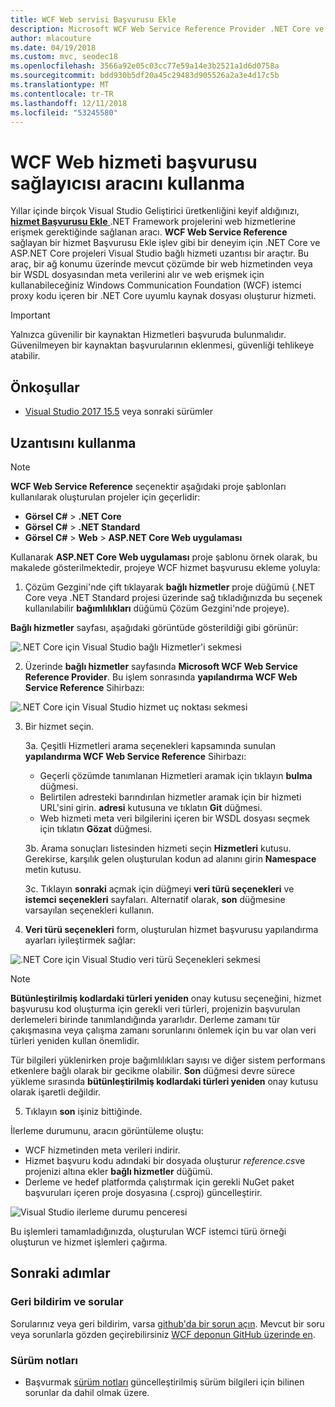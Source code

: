 ```yaml
---
title: WCF Web servisi Başvurusu Ekle
description: Microsoft WCF Web Service Reference Provider .NET Core ve ASP.NET Core projeleri için .NET Framework projeleri için hizmet Başvurusu Ekle benzer işlevsellik ekleyen aracı genel bakış.
author: mlacouture
ms.date: 04/19/2018
ms.custom: mvc, seodec18
ms.openlocfilehash: 3566a92e05c03cc77e59a14e3b2521a1d6d0758a
ms.sourcegitcommit: bdd930b5df20a45c29483d905526a2a3e4d17c5b
ms.translationtype: MT
ms.contentlocale: tr-TR
ms.lasthandoff: 12/11/2018
ms.locfileid: "53245580"
---
```

# <a name="use-the-wcf-web-service-reference-provider-tool"></a>WCF Web hizmeti başvurusu sağlayıcısı aracını kullanma

Yıllar içinde birçok Visual Studio Geliştirici üretkenliğini keyif aldığınızı, [ **hizmet Başvurusu Ekle** ](/visualstudio/data-tools/how-to-add-update-or-remove-a-wcf-data-service-reference) .NET Framework projelerini web hizmetlerine erişmek gerektiğinde sağlanan aracı.  **WCF Web Service Reference** sağlayan bir hizmet Başvurusu Ekle işlev gibi bir deneyim için .NET Core ve ASP.NET Core projeleri Visual Studio bağlı hizmeti uzantısı bir araçtır. Bu araç, bir ağ konumu üzerinde mevcut çözümde bir web hizmetinden veya bir WSDL dosyasından meta verilerini alır ve web erişmek için kullanabileceğiniz Windows Communication Foundation (WCF) istemci proxy kodu içeren bir .NET Core uyumlu kaynak dosyası oluşturur hizmeti.

> [!IMPORTANT]
> Yalnızca güvenilir bir kaynaktan Hizmetleri başvuruda bulunmalıdır. Güvenilmeyen bir kaynaktan başvurularının eklenmesi, güvenliği tehlikeye atabilir. 

## <a name="prerequisites"></a>Önkoşullar

* [Visual Studio 2017 15.5](https://aka.ms/vsdownload?utm_source=mscom&utm_campaign=msdocs) veya sonraki sürümler

## <a name="how-to-use-the-extension"></a>Uzantısını kullanma

> [!NOTE]
> **WCF Web Service Reference** seçenektir aşağıdaki proje şablonları kullanılarak oluşturulan projeler için geçerlidir:
> * **Görsel C#**   >  **.NET Core**
> * **Görsel C#**   >  **.NET Standard**
> * **Görsel C#**   >  **Web** > **ASP.NET Core Web uygulaması**

Kullanarak **ASP.NET Core Web uygulaması** proje şablonu örnek olarak, bu makalede gösterilmektedir, projeye WCF hizmet başvurusu ekleme yoluyla:

1. Çözüm Gezgini'nde çift tıklayarak **bağlı hizmetler** proje düğümü (.NET Core veya .NET Standard projesi üzerinde sağ tıkladığınızda bu seçenek kullanılabilir **bağımlılıkları** düğümü Çözüm Gezgini'nde projeye).

**Bağlı hizmetler** sayfası, aşağıdaki görüntüde gösterildiği gibi görünür:

![.NET Core için Visual Studio bağlı Hizmetler'i sekmesi](./media/wcf-web-service-reference-guide/wcfcs-ConnectedServicesPage.png)

2. Üzerinde **bağlı hizmetler** sayfasında **Microsoft WCF Web Service Reference Provider**. Bu işlem sonrasında **yapılandırma WCF Web Service Reference** Sihirbazı:

![.NET Core için Visual Studio hizmet uç noktası sekmesi](./media/wcf-web-service-reference-guide/wcfcs-ServiceEndpointPage.png)

3. Bir hizmet seçin.

    3a. Çeşitli Hizmetleri arama seçenekleri kapsamında sunulan **yapılandırma WCF Web Service Reference** Sihirbazı:
    
     * Geçerli çözümde tanımlanan Hizmetleri aramak için tıklayın **bulma** düğmesi. 
     * Belirtilen adresteki barındırılan hizmetler aramak için bir hizmeti URL'sini girin. **adresi** kutusuna ve tıklatın **Git** düğmesi.
     * Web hizmeti meta veri bilgilerini içeren bir WSDL dosyası seçmek için tıklatın **Gözat** düğmesi. 
     
    3b. Arama sonuçları listesinden hizmeti seçin **Hizmetleri** kutusu. Gerekirse, karşılık gelen oluşturulan kodun ad alanını girin **Namespace** metin kutusu.
    
    3c. Tıklayın **sonraki** açmak için düğmeyi **veri türü seçenekleri** ve **istemci seçenekleri** sayfaları. Alternatif olarak, **son** düğmesine varsayılan seçenekleri kullanın.


4. **Veri türü seçenekleri** form, oluşturulan hizmet başvurusu yapılandırma ayarları iyileştirmek sağlar:

![.NET Core için Visual Studio veri türü Seçenekleri sekmesi](./media/wcf-web-service-reference-guide/wcfcs-DataTypesPage.png)

> [!NOTE]
> **Bütünleştirilmiş kodlardaki türleri yeniden** onay kutusu seçeneğini, hizmet başvurusu kod oluşturma için gerekli veri türleri, projenizin başvurulan derlemeleri birinde tanımlandığında yararlıdır.  Derleme zamanı tür çakışmasına veya çalışma zamanı sorunlarını önlemek için bu var olan veri türleri yeniden kullan önemlidir.

Tür bilgileri yüklenirken proje bağımlılıkları sayısı ve diğer sistem performans etkenlere bağlı olarak bir gecikme olabilir. **Son** düğmesi devre sürece yükleme sırasında **bütünleştirilmiş kodlardaki türleri yeniden** onay kutusu olarak işaretli değildir.

5. Tıklayın **son** işiniz bittiğinde.


İlerleme durumunu, aracın görüntüleme oluştu:

* WCF hizmetinden meta verileri indirir. 
* Hizmet başvuru kodu adındaki bir dosyada oluşturur *reference.cs*ve projenizi altına ekler **bağlı hizmetler** düğümü. 
* Derleme ve hedef platformda çalıştırmak için gerekli NuGet paket başvuruları içeren proje dosyasına (.csproj) güncelleştirir.

![Visual Studio ilerleme durumu penceresi](./media/wcf-web-service-reference-guide/wcfcs-ProgressWindow.png)

Bu işlemleri tamamladığınızda, oluşturulan WCF istemci türü örneği oluşturun ve hizmet işlemleri çağırma.

## <a name="next-steps"></a>Sonraki adımlar

### <a name="feedback--questions"></a>Geri bildirim ve sorular
Sorularınız veya geri bildirim, varsa [github'da bir sorun açın](https://github.com/dotnet/wcf/issues/new). Mevcut bir soru veya sorunlarla gözden geçirebilirsiniz [WCF deponun GitHub üzerinde en](https://github.com/dotnet/wcf/issues?utf8=%E2%9C%93&q=is:issue%20label:tooling).

### <a name="release-notes"></a>Sürüm notları
* Başvurmak [sürüm notları](https://github.com/dotnet/wcf/blob/master/release-notes/WCF-Web-Service-Reference-notes.md) güncelleştirilmiş sürüm bilgileri için bilinen sorunlar da dahil olmak üzere. 
